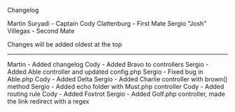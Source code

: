 Changelog

Martin Suryadi - Captain
Cody Clattenburg - First Mate
Sergio "Josh" Villegas - Second Mate

Changes will be added oldest at the top

---------------------------------------

Martin - Added changelog
Cody - Added Bravo to controllers
Sergio - Added Able controller and updated config.php
Sergio - Fixed bug in Able.php
Cody - Added Delta
Sergio - Added Charlie controller with brown() method
Sergio - Added echo folder with Must.php controller
Cody - Added routing rule
Cody - Added Foxtrot
Sergio - Added Golf.php controller, made the link redirect with a regex
